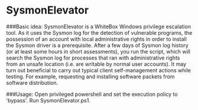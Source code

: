 # SysmonElevator

###Basic idea:
SysmonElevator is a WhiteBox Windows privilege escalation tool. As it uses the Sysmon log for the detection of vulnerable programs, the possession of an account with local administrative rights in order to install the Sysmon driver is a prerequisite. After a few days of Sysmon log history (or at least some hours in short assessments), you run the script, which will search the Sysmon log for processes that ran with administrative rights from an unsafe location (i.e. are writable by normal user accounts). 
It may turn out beneficial to carry out typical client self-management actions while testing. For example, requesting and installing software packets from software distribution. 

###Usage:
Open privileged powershell and set the execution policy to 'bypass'. Run SysmonElevator.ps1.


